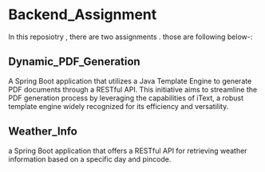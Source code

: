 # Backend_Assignment
In this reposiotry , there are two assignments . those are following below-:

## Dynamic_PDF_Generation
A Spring Boot application that utilizes a Java Template Engine to generate PDF documents through a RESTful API. This initiative aims to streamline the PDF generation process by leveraging the capabilities of iText, a robust template engine widely recognized for its efficiency and versatility.

## Weather_Info

a Spring Boot application that offers a RESTful API for retrieving weather information based on a specific day and pincode. 
